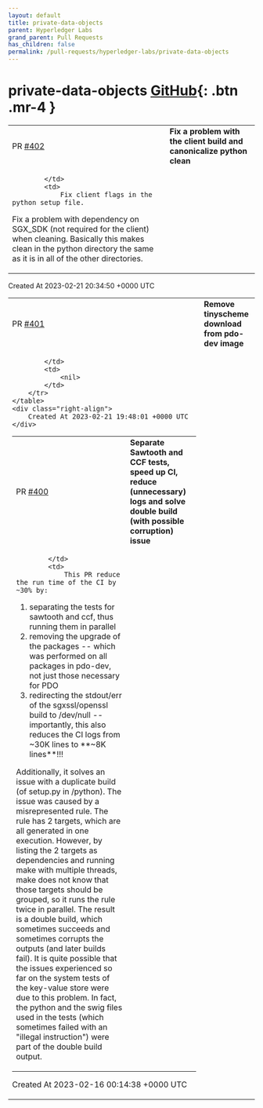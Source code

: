 ```yaml
---
layout: default
title: private-data-objects
parent: Hyperledger Labs
grand_parent: Pull Requests
has_children: false
permalink: /pull-requests/hyperledger-labs/private-data-objects
---
```


# private-data-objects <span class="fs-3 right-align">[GitHub](https://github.com/hyperledger-labs/private-data-objects){: .btn .mr-4 }</span>


<div>
    <table>
        <tr>
            <td>
                PR <a href="https://github.com/hyperledger-labs/private-data-objects/pull/402" class=".btn">#402</a>
            </td>
            <td>
                <b>
                    Fix a problem with the client build and canonicalize python clean
                </b>
            </td>
        </tr>
        <tr>
            <td>
                
            </td>
            <td>
                Fix client flags in the python setup file.

Fix a problem with dependency on SGX_SDK (not required for the client) when cleaning. Basically this makes clean in the python directory the same as it is in all of the other directories.
            </td>
        </tr>
    </table>
    <div class="right-align">
        Created At 2023-02-21 20:34:50 +0000 UTC
    </div>
</div>

<div>
    <table>
        <tr>
            <td>
                PR <a href="https://github.com/hyperledger-labs/private-data-objects/pull/401" class=".btn">#401</a>
            </td>
            <td>
                <b>
                    Remove tinyscheme download from pdo-dev image
                </b>
            </td>
        </tr>
        <tr>
            <td>
                
            </td>
            <td>
                <nil>
            </td>
        </tr>
    </table>
    <div class="right-align">
        Created At 2023-02-21 19:48:01 +0000 UTC
    </div>
</div>

<div>
    <table>
        <tr>
            <td>
                PR <a href="https://github.com/hyperledger-labs/private-data-objects/pull/400" class=".btn">#400</a>
            </td>
            <td>
                <b>
                    Separate Sawtooth and CCF tests, speed up CI, reduce (unnecessary) logs and solve double build (with possible corruption) issue
                </b>
            </td>
        </tr>
        <tr>
            <td>
                
            </td>
            <td>
                This PR reduce the run time of the CI by ~30% by:
1. separating the tests for sawtooth and ccf, thus running them in parallel
2. removing the upgrade of the packages -- which was performed on all packages in pdo-dev, not just those necessary for PDO
3. redirecting the stdout/err of the sgxssl/openssl build to /dev/null -- importantly, this also reduces the CI logs from ~30K lines to **~8K lines**!!!

Additionally, it solves an issue with a duplicate build (of setup.py in /python).
The issue was caused by a misrepresented rule. The rule has 2 targets, which are all generated in one execution. However, by listing the 2 targets as dependencies and running make with multiple threads, make does not know that those targets should be grouped, so it runs the rule twice in parallel.
The result is a double build, which sometimes succeeds and sometimes corrupts the outputs (and later builds fail).
It is quite possible that the issues experienced so far on the system tests of the key-value store were due to this problem.
In fact, the python and the swig files used in the tests (which sometimes failed with an "illegal instruction") were part of the double build output.
            </td>
        </tr>
    </table>
    <div class="right-align">
        Created At 2023-02-16 00:14:38 +0000 UTC
    </div>
</div>

